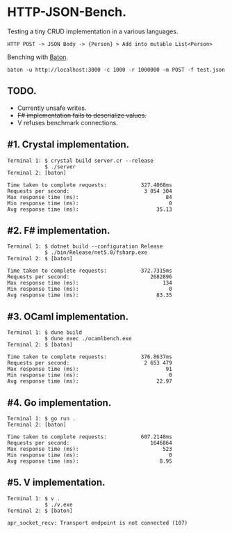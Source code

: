 # HTTP-JSON-Bench.

Testing a tiny CRUD implementation in a various languages.

```
HTTP POST -> JSON Body -> {Person} > Add into mutable List<Person>
```

Benching with [Baton](https://github.com/americanexpress/baton).

```
baton -u http://localhost:3000 -c 1000 -r 1000000 -m POST -f test.json
```

## TODO.
* Currently unsafe writes.
* ~~F# implementation fails to deserialize values.~~
* V refuses benchmark connections.

## #1. Crystal implementation.

```
Terminal 1: $ crystal build server.cr --release
            $ ./server
Terminal 2: [baton]

Time taken to complete requests:           327.4068ms
Requests per second:                        3 054 304
Max response time (ms):                            84
Min response time (ms):                             0
Avg response time (ms):                         35.13
```

## #2. F# implementation.

```
Terminal 1: $ dotnet build --configuration Release
            $ ./bin/Release/net5.0/fsharp.exe
Terminal 2: $ [baton]

Time taken to complete requests:           372.7315ms
Requests per second:                          2682896
Max response time (ms):                           134
Min response time (ms):                             0
Avg response time (ms):                         83.35
```

## #3. OCaml implementation.

```
Terminal 1: $ dune build
            $ dune exec ./ocamlbench.exe
Terminal 2: $ [baton]

Time taken to complete requests:           376.8637ms
Requests per second:                        2 653 479
Max response time (ms):                            91
Min response time (ms):                             0
Avg response time (ms):                         22.97
```

## #4. Go implementation.

```
Terminal 1: $ go run .
Terminal 2: [baton]

Time taken to complete requests:           607.2148ms
Requests per second:                          1646864
Max response time (ms):                           523
Min response time (ms):                             0
Avg response time (ms):                          8.95
```

## #5. V implementation.
```
Terminal 1: $ v .
            $ ./v.exe
Terminal 2: $ [baton]

apr_socket_recv: Transport endpoint is not connected (107)
```